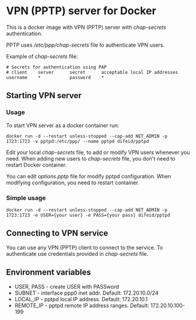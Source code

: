 # VPN (PPTP) server for Docker

This is a docker image with VPN (PPTP) server with _chap-secrets_ authentication.

PPTP uses _/etc/ppp/chap-secrets_ file to authenticate VPN users.

Example of _chap-secrets_ file:

````
# Secrets for authentication using PAP
# client    server      secret      acceptable local IP addresses
username    *           password    *
````

## Starting VPN server
### Usage
To start VPN server as a docker container run:

````
docker run -d --restart unless-stopped --cap-add NET_ADMIN -p 1723:1723 -v pptpd:/etc/ppp/ --name pptpd difeid/pptpd
````

Edit your local _chap-secrets_ file, to add or modify VPN users whenever you need.
When adding new users to _chap-secrets_ file, you don't need to restart Docker container.

You can edit _options.pptp_ file for modify pptpd configuration.
When modifying configuration, you need to restart container.

### Simple usage
````
docker run -d --restart unless-stopped --cap-add NET_ADMIN -p 1723:1723 -e USER={your user} -e PASS={your pass} difeid/pptpd
````

## Connecting to VPN service
You can use any VPN (PPTP) client to connect to the service.
To authenticate use credentials provided in _chap-secrets_ file.

## Environment variables
* USER, PASS - create USER with PASSword
* SUBNET - interface ppp0 inet addr. Default: 172.20.10.0/24
* LOCAL_IP - pptpd local IP address. Default: 172.20.10.1
* REMOTE_IP - pptpd remote IP address ranges. Default: 172.20.10.100-199
